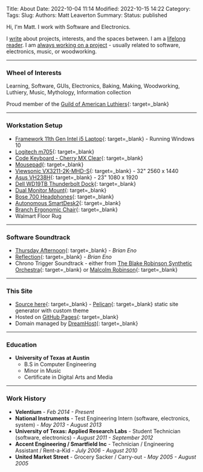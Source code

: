 Title: About
Date: 2022-10-04 11:14
Modified: 2022-10-15 14:22
Category:
Tags:
Slug:
Authors: Matt Leaverton
Summary:
Status: published

Hi, I'm Matt. I work with Software and Electronics.

I [write]({category}Writing) about projects, interests, and the spaces between. 
I am a [lifelong reader]({category}Reading). 
I am [always working on a project]({category}Projects) - usually related to software, electronics, music, or woodworking.

---

### Wheel of Interests
Learning, Software, GUIs, Electronics, Baking, Making, Woodworking, Luthiery, Music, Mythology, Information collection

Proud member of the [Guild of American Luthiers](https://luth.org/){: target=_blank}

---

### Workstation Setup

* [Framework 11th Gen Intel i5 Laptop](https://frame.work/){: target=_blank} - Running Windows 10
* [Logitech m705](https://www.logitech.com/en-us/products/mice/m705-wireless-mouse.910-001935.html){: target=_blank}
* [Code Keyboard - Cherry MX Clear](https://codekeyboards.com/){: target=_blank}
* [Mousepad](https://www.amazon.com/gp/product/B0788LMLZL){: target=_blank}
* [Viewsonic VX3211-2K-MHD-S](https://www.viewsonic.com/global/products/lcd/VX3211-2K-mhd){: target=_blank} - 32" 2560 x 1440
* [Asus VH238H](https://www.amazon.com/dp/B004J6BIJ8){: target=_blank} - 23" 1080 x 1920
* [Dell WD19TB Thunderbolt Dock](https://www.amazon.com/Dell-Thunderbolt-Docking-Station-Delivery/dp/B07V867LW4){: target=_blank}
* [Dual Monitor Mount](https://www.amazon.com/gp/product/B009S750LA){: target=_blank}
* [Bose 700 Headphones](https://www.bose.com/en_us/products/headphones/noise_cancelling_headphones/noise-cancelling-headphones-700.html){: target=_blank}
* [Autonomous SmartDesk2](https://www.autonomous.ai/standing-desks/smartdesk-2-home?option1=1&option2=4&option16=37&option17=1881&purchase_method=1){: target=_blank}
* [Branch Ergonomic Chair](https://www.branchfurniture.com/products/ergonomic-chair){: target=_blank}
* Walmart Floor Rug

---

### Software Soundtrack

- [Thursday Afternoon](https://open.spotify.com/track/4t3Yh6tKkxXrc458pNI7zZ){: target=_blank} - *Brian Eno*
- [Reflection](https://open.spotify.com/track/7MMXFqR5OagEJbZLzkxTL6){: target=_blank} - *Brian Eno*
- Chrono Trigger Soundtrack - either from [The Blake Robinson Synthetic Orchestra](https://open.spotify.com/album/42uZvUs0H7h0F2ehn89Gye){: target=_blank} or [Malcolm Robinson](https://open.spotify.com/album/4DtOVn53O5Xq3Kjr68wyxc){: target=_blank}

---

### This Site

- [Source here](https://github.com/mattleaverton/website-tools){: target=_blank} - [Pelican](https://getpelican.com/){: target=_blank} static site generator with custom theme
- Hosted on [GitHub Pages](https://github.com/mattleaverton/mattleaverton.github.io){: target=_blank}
- Domain managed by [DreamHost](https://www.dreamhost.com/){: target=_blank}

---

### Education

- **University of Texas at Austin**
    - B.S in Computer Engineering 
    - Minor in Music
    - Certificate in Digital Arts and Media

---

### Work History

* **Velentium** - *Feb 2014 - Present*
* **National Instruments** - Test Engineering Intern (software, electronics, system) - *May 2013 - August 2013*
* **University of Texas: Applied Research Labs** - Student Technician (software, electronics) - *August 2011 - September 2012*
* **Accent Engineering / Smartfield Inc** - Technician / Engineering Assistant / Rent-a-Kid - *July 2006 - August 2010*
* **United Market Street** - Grocery Sacker / Carry-out -  *May 2005 - August 2005*

